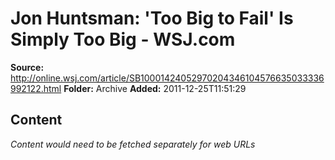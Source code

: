 # Jon Huntsman: 'Too Big to Fail' Is Simply Too Big - WSJ.com

**Source:** http://online.wsj.com/article/SB10001424052970204346104576635033336992122.html
**Folder:** Archive
**Added:** 2011-12-25T11:51:29




## Content
*Content would need to be fetched separately for web URLs*
